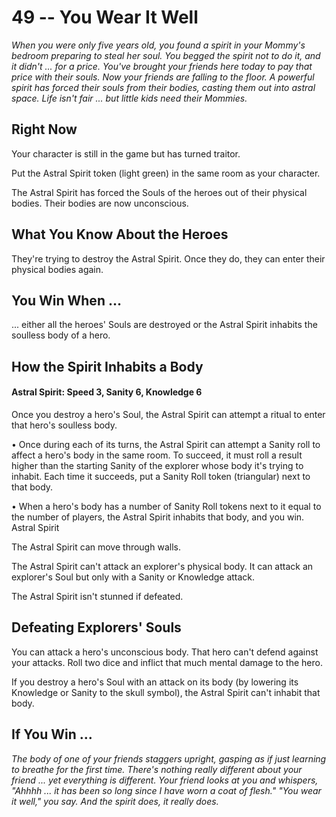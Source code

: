 # 49 -- You Wear It Well

_When you were only five years old, you found a spirit in your Mommy's bedroom preparing to steal her soul. You begged the spirit not to do it, and it didn't ... for a price. You've brought your friends here today to pay that price with their souls._
_Now your friends are falling to the floor. A powerful spirit has forced their souls from their bodies, casting them out into astral space. Life isn't fair ... but little kids need their Mommies._

## Right Now

Your character is still in the game but has turned traitor.

Put the Astral Spirit token (light green) in the same room as your character.

The Astral Spirit has forced the Souls of the heroes out of their physical bodies. Their bodies are now unconscious.

## What You Know About the Heroes

They're trying to destroy the Astral Spirit. Once they do, they can enter their physical bodies again.

## You Win When ...

... either all the heroes' Souls are destroyed or the Astral Spirit inhabits the soulless body of a hero.

## How the Spirit Inhabits a Body

#### Astral Spirit: Speed 3, Sanity 6, Knowledge 6

Once you destroy a hero's Soul, the Astral Spirit can attempt a ritual to enter that hero's soulless body.

• Once during each of its turns, the Astral Spirit can attempt a Sanity roll to affect a hero's body in the same room. To succeed, it must roll a result higher than the starting Sanity of the explorer whose body it's trying to inhabit. Each time it
succeeds, put a Sanity Roll token (triangular) next to that body.

• When a hero's body has a number of Sanity Roll tokens next to it equal to the number of players, the Astral Spirit inhabits that body, and you win.
Astral Spirit

The Astral Spirit can move through walls.

The Astral Spirit can't attack an explorer's physical body. It can attack an explorer's Soul but only with a Sanity or Knowledge attack.

The Astral Spirit isn't stunned if defeated.

## Defeating Explorers' Souls

You can attack a hero's unconscious body. That hero can't defend against your attacks. Roll two dice and inflict that much mental damage to the hero.

If you destroy a hero's Soul with an attack on its body (by lowering its Knowledge or Sanity to the skull symbol), the Astral Spirit can't inhabit that body.

## If You Win ...

_The body of one of your friends staggers upright, gasping as if just learning to breathe for the first time. There's nothing really different about your friend ... yet everything is different. Your friend looks at you and whispers, "Ahhhh ... it has been so long since I have worn a coat of flesh."_
_"You wear it well," you say. And the spirit does, it really does._
